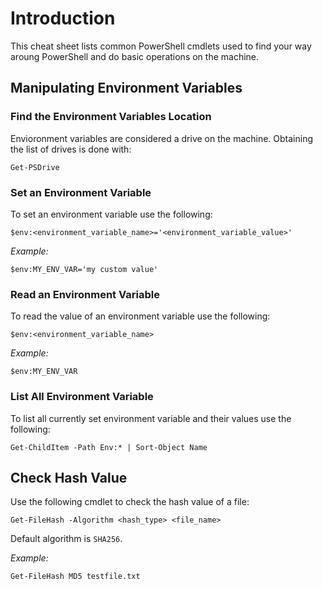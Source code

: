 # Introduction

This cheat sheet lists common PowerShell cmdlets used to find your way aroung PowerShell and do basic operations on the machine.

## Manipulating Environment Variables

### Find the Environment Variables Location

Envioronment variables are considered a drive on the machine. Obtaining the list of drives is done with:

```
Get-PSDrive
```

### Set an Environment Variable

To set an environment variable use the following:

```
$env:<environment_variable_name>='<environment_variable_value>'
```

*Example:*
```
$env:MY_ENV_VAR='my custom value'
```

### Read an Environment Variable

To read the value of an environment variable use the following:

```
$env:<environment_variable_name>
```

*Example:*
```
$env:MY_ENV_VAR
```

### List All Environment Variable

To list all currently set environment variable and their values use the following:

```
Get-ChildItem -Path Env:* | Sort-Object Name
```

## Check Hash Value

Use the following cmdlet to check the hash value of a file:

```
Get-FileHash -Algorithm <hash_type> <file_name>
```

Default algorithm is `SHA256`.

*Example:*

```
Get-FileHash MD5 testfile.txt
```